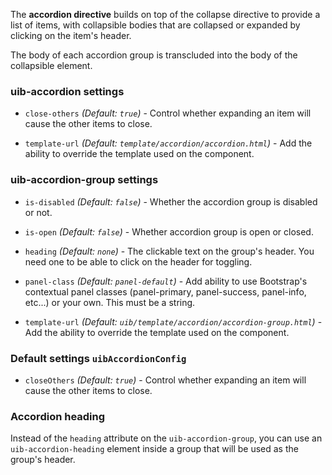 The **accordion directive** builds on top of the collapse directive to provide a list of items, with collapsible bodies that are collapsed or expanded by clicking on the item's header.

The body of each accordion group is transcluded into the body of the collapsible element.

### uib-accordion settings

* `close-others`
  _(Default: `true`)_ -
  Control whether expanding an item will cause the other items to close.
  
* `template-url`
  _(Default: `template/accordion/accordion.html`)_ -
  Add the ability to override the template used on the component.

### uib-accordion-group settings

* `is-disabled`
  <i class="fa fa-eye-open"></i>
  _(Default: `false`)_ -
   Whether the accordion group is disabled or not.

* `is-open`
  <i class="fa fa-eye-open"></i>
  _(Default: `false`)_ -
  Whether accordion group is open or closed.

* `heading`
  _(Default: `none`)_ -
  The clickable text on the group's header. You need one to be able to click on the header for toggling.

* `panel-class` 
  _(Default: `panel-default`)_ -
  Add ability to use Bootstrap's contextual panel classes (panel-primary, panel-success, panel-info, etc...) or your own.  This must be a string.

* `template-url`
  _(Default: `uib/template/accordion/accordion-group.html`)_ -
  Add the ability to override the template used on the component.
  
### Default settings `uibAccordionConfig`

* `closeOthers`
  _(Default: `true`)_ -
  Control whether expanding an item will cause the other items to close.

### Accordion heading

Instead of the `heading` attribute on the `uib-accordion-group`, you can use an `uib-accordion-heading` element inside a group that will be used as the group's header.
